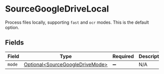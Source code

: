 # SourceGoogleDriveLocal

Process files locally, supporting `fast` and `ocr` modes. This is the default option.


## Fields

| Field                                                                            | Type                                                                             | Required                                                                         | Description                                                                      |
| -------------------------------------------------------------------------------- | -------------------------------------------------------------------------------- | -------------------------------------------------------------------------------- | -------------------------------------------------------------------------------- |
| `mode`                                                                           | [Optional\<SourceGoogleDriveMode>](../../models/shared/SourceGoogleDriveMode.md) | :heavy_minus_sign:                                                               | N/A                                                                              |
